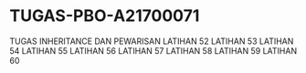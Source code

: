 # TUGAS-PBO-A21700071
TUGAS INHERITANCE DAN PEWARISAN
LATIHAN 52
LATIHAN 53
LATIHAN 54
LATIHAN 55
LATIHAN 56
LATIHAN 57
LATIHAN 58
LATIHAN 59
LATIHAN 60
